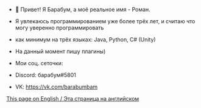 - 👋 Привет! Я Барабум, а моё реальное имя - Роман.
- Я увлекаюсь программированием уже более трёх лет, и считаю что могу уверенно программировать
- как минимум на трёх языках: Java, Python, C# (Unity)

- На данный момент пишу плагины)

- Мои соц. сеточки:
- Discord: барабум#5801
- VK: https://vk.com/barabumbam

[This page on English / Эта страница на английском](https://github.com/barabum0/barabum0/blob/main/README.md)
